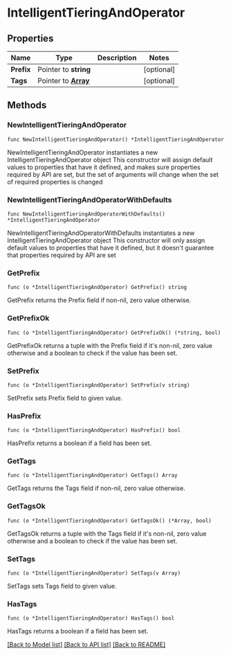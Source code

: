 # IntelligentTieringAndOperator

## Properties

Name | Type | Description | Notes
------------ | ------------- | ------------- | -------------
**Prefix** | Pointer to **string** |  | [optional] 
**Tags** | Pointer to [**Array**](array.md) |  | [optional] 

## Methods

### NewIntelligentTieringAndOperator

`func NewIntelligentTieringAndOperator() *IntelligentTieringAndOperator`

NewIntelligentTieringAndOperator instantiates a new IntelligentTieringAndOperator object
This constructor will assign default values to properties that have it defined,
and makes sure properties required by API are set, but the set of arguments
will change when the set of required properties is changed

### NewIntelligentTieringAndOperatorWithDefaults

`func NewIntelligentTieringAndOperatorWithDefaults() *IntelligentTieringAndOperator`

NewIntelligentTieringAndOperatorWithDefaults instantiates a new IntelligentTieringAndOperator object
This constructor will only assign default values to properties that have it defined,
but it doesn't guarantee that properties required by API are set

### GetPrefix

`func (o *IntelligentTieringAndOperator) GetPrefix() string`

GetPrefix returns the Prefix field if non-nil, zero value otherwise.

### GetPrefixOk

`func (o *IntelligentTieringAndOperator) GetPrefixOk() (*string, bool)`

GetPrefixOk returns a tuple with the Prefix field if it's non-nil, zero value otherwise
and a boolean to check if the value has been set.

### SetPrefix

`func (o *IntelligentTieringAndOperator) SetPrefix(v string)`

SetPrefix sets Prefix field to given value.

### HasPrefix

`func (o *IntelligentTieringAndOperator) HasPrefix() bool`

HasPrefix returns a boolean if a field has been set.

### GetTags

`func (o *IntelligentTieringAndOperator) GetTags() Array`

GetTags returns the Tags field if non-nil, zero value otherwise.

### GetTagsOk

`func (o *IntelligentTieringAndOperator) GetTagsOk() (*Array, bool)`

GetTagsOk returns a tuple with the Tags field if it's non-nil, zero value otherwise
and a boolean to check if the value has been set.

### SetTags

`func (o *IntelligentTieringAndOperator) SetTags(v Array)`

SetTags sets Tags field to given value.

### HasTags

`func (o *IntelligentTieringAndOperator) HasTags() bool`

HasTags returns a boolean if a field has been set.


[[Back to Model list]](../README.md#documentation-for-models) [[Back to API list]](../README.md#documentation-for-api-endpoints) [[Back to README]](../README.md)


